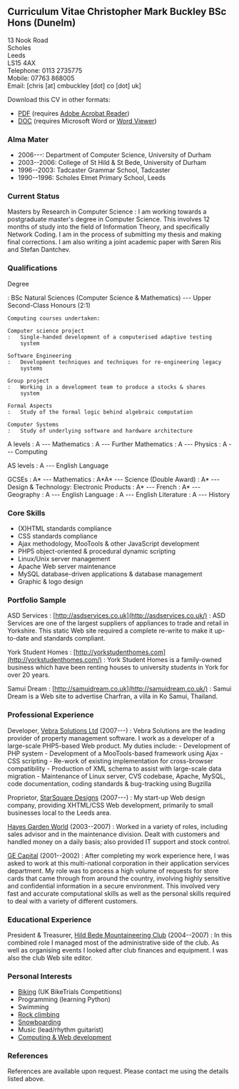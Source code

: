 ## Curriculum Vitae Christopher Mark Buckley BSc Hons (Dunelm) 

13 Nook Road\
Scholes\
Leeds\
LS15 4AX\
Telephone: 0113 2735775\
Mobile: 07763 868005\
Email: [chris \[at\] cmbuckley \[dot\] co \[dot\] uk]

Download this CV in other formats:

-   [PDF](http://cmbuckley.co.uk/cv/cv.pdf)
    (requires [Adobe Acrobat
    Reader](http://www.adobe.com/products/acrobat/))
-   [DOC](http://cmbuckley.co.uk/cv/cv.doc)
    (requires Microsoft Word or [Word
    Viewer](http://www.microsoft.com/downloads/details.aspx?familyid=95E24C87-8732-48D5-8689-AB826E7B8FDF&displaylang=en))

### Alma Mater

-   2006---: Department of Computer Science, University of Durham
-   2003--2006: College of St Hild & St Bede, University of Durham
-   1996--2003: Tadcaster Grammar School, Tadcaster
-   1990--1996: Scholes Elmet Primary School, Leeds

### Current Status

Masters by Research in Computer Science
:   I am working towards a postgraduate master's degree in Computer
    Science. This involves 12 months of study into the field of
    Information Theory, and specifically Network Coding. I am in the
    process of submitting my thesis and making final corrections. I am
    also writing a joint academic paper with Søren Riis and Stefan
    Dantchev.

### Qualifications

Degree

:   BSc Natural Sciences (Computer Science & Mathematics) --- Upper
    Second-Class Honours (2:1)

    Computing courses undertaken:

    Computer science project
    :   Single-handed development of a computerised adaptive testing
        system

    Software Engineering
    :   Development techniques and techniques for re-engineering legacy
        systems

    Group project
    :   Working in a development team to produce a stocks & shares
        system

    Formal Aspects
    :   Study of the formal logic behind algebraic computation

    Computer Systems
    :   Study of underlying software and hardware architecture

A levels
:   A --- Mathematics
:   A --- Further Mathematics
:   A --- Physics
:   A --- Computing

AS levels
:   A --- English Language

GCSEs
:   A\* --- Mathematics
:   A\*A\* --- Science (Double Award)
:   A\* --- Design & Technology: Electronic Products
:   A\* --- French
:   A\* --- Geography
:   A --- English Language
:   A --- English Literature
:   A --- History

### Core Skills

-   (X)HTML standards compliance
-   CSS standards compliance
-   Ajax methodology, MooTools & other JavaScript development
-   PHP5 object-oriented & procedural dynamic scripting
-   Linux/Unix server management
-   Apache Web server maintenance
-   MySQL database-driven applications & database management
-   Graphic & logo design

### Portfolio Sample

ASD Services
:   [http://asdservices.co.uk](http://asdservices.co.uk/)
:   ASD Services are one of the largest suppliers of appliances to trade
    and retail in Yorkshire. This static Web site required a complete
    re-write to make it up-to-date and standards compliant.

York Student Homes
:   [http://yorkstudenthomes.com](http://yorkstudenthomes.com/)
:   York Student Homes is a family-owned business which have been
    renting houses to university students in York for over 20 years.

Samui Dream
:   [http://samuidream.co.uk](http://samuidream.co.uk/)
:   Samui Dream is a Web site to advertise Charfran, a villa in Ko
    Samui, Thailand.

### Professional Experience

Developer, [Vebra Solutions Ltd](http://vebra.info/) (2007---)
:   Vebra Solutions are the leading provider of property management
    software. I work as a developer of a large-scale PHP5-based Web
    product. My duties include:
    -   Development of PHP system
    -   Development of a MooTools-based framework using Ajax
    -   CSS scripting
    -   Re-work of existing implementation for cross-browser
        compatibility
    -   Production of XML schema to assist with large-scale data
        migration
    -   Maintenance of Linux server, CVS codebase, Apache, MySQL, code
        documentation, coding standards & bug-tracking using Bugzilla

Proprietor, [StarSquare Designs](http://starsquare.co.uk/) (2007---)
:   My start-up Web design company, providing XHTML/CSS Web development,
    primarily to small businesses local to the Leeds area.

[Hayes Garden World](http://www.hayesgardenworld.co.uk/) (2003--2007)
:   Worked in a variety of roles, including sales advisor and in the
    maintenance division. Dealt with customers and handled money on a
    daily basis; also provided IT support and stock control.

[GE Capital](http://www.gecapital.com/) (2001--2002)
:   After completing my work experience here, I was asked to work at
    this multi-national corporation in their application services
    department. My role was to process a high volume of requests for
    store cards that came through from around the country, involving
    highly sensitive and confidential information in a secure
    environment. This involved very fast and accurate computational
    skills as well as the personal skills required to deal with a
    variety of different customers.

### Educational Experience

President & Treasurer, [Hild Bede Mountaineering Club](http://www.dur.ac.uk/hildbede.mountaineeringclub/) (2004--2007)
:   In this combined role I managed most of the administrative side of
    the club. As well as organising events I looked after club finances
    and equipment. I was also the club Web site editor.

### Personal Interests 

-   [Biking](http://cmbuckley.co.uk/interests/biking/)
    (UK BikeTrials Competitions)
-   Programming (learning Python)
-   Swimming
-   [Rock
    climbing](http://cmbuckley.co.uk/interests/climbing/)
-   [Snowboarding](http://cmbuckley.co.uk/interests/snowboarding/)
-   Music (lead/rhythm guitarist)
-   [Computing & Web
    development](http://cmbuckley.co.uk/interests/computing/)

### References

References are available upon request. Please contact me using the
details listed above.

